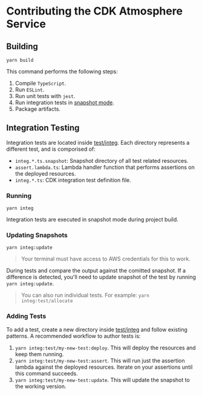# Contributing the CDK Atmosphere Service

## Building

`yarn build`

This command performs the following steps:

1. Compile `TypeScript`.
2. Run `ESLint`.
3. Run unit tests with `jest`.
4. Run integration tests in [snapshot mode](#updating-snapshots).
5. Package artifacts.

## Integration Testing

Integration tests are located inside [test/integ](./test/integ/). Each directory represents a different test,
and is comporised of:

- `integ.*.ts.snapshot`: Snapshot directory of all test related resources.
- `assert.lambda.ts`: Lambda handler function that performs assertions on the deployed resources.
- `integ.*.ts`: CDK integration test definition file.

### Running

`yarn integ`

Integration tests are executed in snapshot mode during project build.

### Updating Snapshots

`yarn integ:update`

> Your terminal must have access to AWS credentials for this to work.

During 
tests and compare the output against the comitted snapshot. If a difference is detected, you'll
need to update snapshot of the test by running `yarn integ:update`.

> You can also run individual tests. For example: `yarn integ:test/allocate`

### Adding Tests

To add a test, create a new directory inside [test/integ](./test/integ/) and follow existing patterns. A recommended workflow to author tests is:

1. `yarn integ:test/my-new-test:deploy`. This will deploy the resources and keep them running.
2. `yarn integ:test/my-new-test:assert`. This will run just the assertion lambda against the deployed resources. Iterate on your assertions until this command succeeds.
3. `yarn integ:test/my-new-test:update`. This will update the snapshot to the working version.

